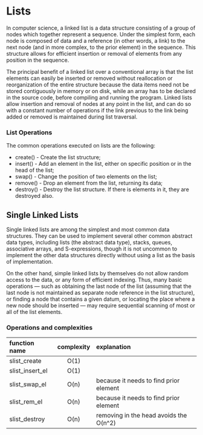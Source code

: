 Lists
=====

In computer science, a linked list is a data structure consisting of a group of nodes which together represent a sequence. Under the simplest form, each node is composed of data and a reference (in other words, a link) to the next node (and in more complex, to the prior element) in the sequence. This structure allows for efficient insertion or removal of elements from any position in the sequence.

The principal benefit of a linked list over a conventional array is that the list elements can easily be inserted or removed without reallocation or reorganization of the entire structure because the data items need not be stored contiguously in memory or on disk, while an array has to be declared in the source code, before compiling and running the program. Linked lists allow insertion and removal of nodes at any point in the list, and can do so with a constant number of operations if the link previous to the link being added or removed is maintained during list traversal.

### List Operations

The common operations executed on lists are the following:

 * create() - Create the list structure;
 * insert() - Add an element in the list, either on specific position or in the head of the list;
 * swap() - Change the position of two elements on the list;
 * remove() - Drop an element from the list, returning its data;
 * destroy() - Destroy the list structure. If there is elements in it, they are destroyed also.

Single Linked Lists
-------------------

Single linked lists are among the simplest and most common data structures. They can be used to implement several other common abstract data types, including lists (the abstract data type), stacks, queues, associative arrays, and S-expressions, though it is not uncommon to implement the other data structures directly without using a list as the basis of implementation.

On the other hand, simple linked lists by themselves do not allow random access to the data, or any form of efficient indexing. Thus, many basic operations — such as obtaining the last node of the list (assuming that the last node is not maintained as separate node reference in the list structure), or finding a node that contains a given datum, or locating the place where a new node should be inserted — may require sequential scanning of most or all of the list elements.

### Operations and complexities

function name | complexity | explanation
:-- | :--:  |:--
slist_create | O(1) | 
slist_insert_el | O(1) | 
slist_swap_el | O(n) | because it needs to find prior element
slist_rem_el | O(n) | because it needs to find prior element
slist_destroy | O(n) | removing in the head avoids the O(n^2)
